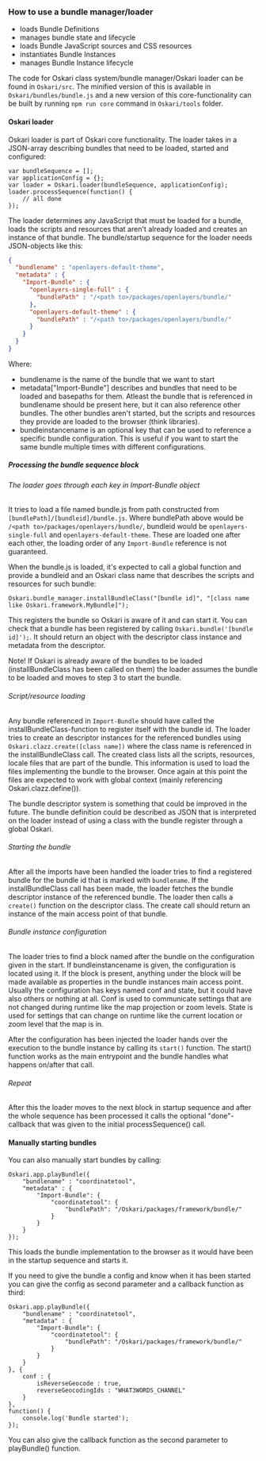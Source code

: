 ### How to use a bundle manager/loader

* loads Bundle Definitions
* manages bundle state and lifecycle
* loads Bundle JavaScript sources and CSS resources
* instantiates Bundle Instances
* manages Bundle Instance lifecycle

The code for Oskari class system/bundle manager/Oskari loader can be found in `Oskari/src`. The minified version of this is available in `Oskari/bundles/bundle.js` and a new version of this core-functionality can be built by running `npm run core` command in `Oskari/tools` folder.

#### Oskari loader

Oskari loader is part of Oskari core functionality. The loader takes in a JSON-array describing bundles that need to be loaded, started and configured:

    var bundleSequence = [];
    var applicationConfig = {};
    var loader = Oskari.loader(bundleSequence, applicationConfig);
    loader.processSequence(function() {
        // all done
    });

The loader determines any JavaScript that must be loaded for a bundle, loads the scripts and resources that aren't already loaded and creates an instance of that bundle. The bundle/startup sequence for the loader needs JSON-objects like this:

```json
{
  "bundlename" : "openlayers-default-theme",
  "metadata" : {
    "Import-Bundle" : {
      "openlayers-single-full" : {
        "bundlePath" : "/<path to>/packages/openlayers/bundle/"
      },
      "openlayers-default-theme" : {
        "bundlePath" : "/<path to>/packages/openlayers/bundle/"
      }
    }
  }
}
```
Where:
- bundlename is the name of the bundle that we want to start
- metadata["Import-Bundle"] describes and bundles that need to be loaded and basepaths for them. Atleast the bundle that is referenced in bundlename should be present here, but it can also reference other bundles. The other bundles aren't started, but the scripts and resources they provide are loaded to the browser (think libraries).
- bundleinstancename is an optional key that can be used to reference a specific bundle configuration. This is useful if you want to start the same bundle multiple times with different configurations.

##### Processing the bundle sequence block

###### The loader goes through each key in Import-Bundle object

It tries to load a file named bundle.js from path constructed from `[bundlePath]/[bundleid]/bundle.js`. Where bundlePath above would be `/<path to>/packages/openlayers/bundle/`, bundleid would be `openlayers-single-full` and `openlayers-default-theme`. These are loaded one after each other, the loading order of any `Import-Bundle` reference is not guaranteed.

When the bundle.js is loaded, it's expected to call a global function and provide a bundleid and an Oskari class name that describes the scripts and resources for such bundle:

    Oskari.bundle_manager.installBundleClass("[bundle id]", "[class name like Oskari.framework.MyBundle]");

This registers the bundle so Oskari is aware of it and can start it. You can check that a bundle has been registered by calling `Oskari.bundle('[bundle id]');`. It should return an object with the descriptor class instance and metadata from the descriptor.

Note! If Oskari is already aware of the bundles to be loaded (installBundleClass has been called on them) the loader assumes the bundle to be loaded and moves to step 3 to start the bundle.

###### Script/resource loading

Any bundle referenced in `Import-Bundle` should have called the installBundleClass-function to register itself with the bundle id. The loader tries to create an descriptor instances for the referenced bundles using `Oskari.clazz.create([class name])` where the class name is referenced in the installBundleClass call. The created class lists all the scripts, resources, locale files that are part of the bundle. This information is used to load the files implementing the bundle to the browser. Once again at this point the files are expected to work with global context (mainly referencing Oskari.clazz.define()).

The bundle descriptor system is something that could be improved in the future. The bundle definition could be described as JSON that is interpreted on the loader instead of using a class with the bundle register through a global Oskari.

###### Starting the bundle

After all the imports have been handled the loader tries to find a registered bundle for the bundle id that is marked with `bundlename`. If the installBundleClass call has been made, the loader fetches the bundle descriptor instance of the referenced bundle. The loader then calls a `create()` function on the descriptor class. The create call should return an instance of the main access point of that bundle.

###### Bundle instance configuration

The loader tries to find a block named after the bundle on the configuration given in the start. If bundleinstancename is given, the configuration is located using it. If the block is present, anything under the block will be made available as properties in the bundle instances main access point. Usually the configuration has keys named conf and state, but it could have also others or nothing at all. Conf is used to communicate settings that are not changed during runtime like the map projection or zoom levels. State is used for settings that can change on runtime like the current location or zoom level that the map is in.

After the configuration has been injected the loader hands over the execution to the bundle instance by calling its `start()` function. The start() function works as the main entrypoint and the bundle handles what happens on/after that call.

###### Repeat

After this the loader moves to the next block in startup sequence and after the whole sequence has been processed it calls the optional "done"-callback that was given to the initial processSequence() call.

#### Manually starting bundles

You can also manually start bundles by calling:

    Oskari.app.playBundle({
        "bundlename" : "coordinatetool",
        "metadata" : {
            "Import-Bundle": {
                "coordinatetool": {
                    "bundlePath": "/Oskari/packages/framework/bundle/"
                }
            }
        }
    });

This loads the bundle implementation to the browser as it would have been in the startup sequence and starts it.

If you need to give the bundle a config and know when it has been started you can give the config as second parameter and a callback function as third:

    Oskari.app.playBundle({
        "bundlename" : "coordinatetool",
        "metadata" : {
            "Import-Bundle": {
                "coordinatetool": {
                    "bundlePath": "/Oskari/packages/framework/bundle/"
                }
            }
        }
    }, {
        conf : {
            isReverseGeocode : true,
            reverseGeocodingIds : "WHAT3WORDS_CHANNEL"
        }
    },
    function() {
        console.log('Bundle started');
    });

You can also give the callback function as the second parameter to playBundle() function.